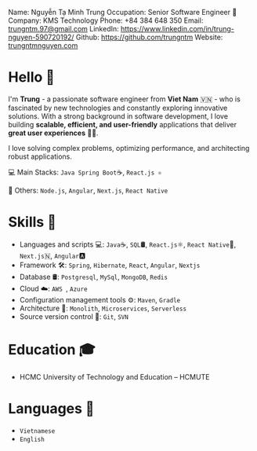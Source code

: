 
Name: Nguyễn Tạ Minh Trung
Occupation: Senior Software Engineer 🚀
Company: KMS Technology
Phone: +84 384 648 350
Email: trungntm.97@gmail.com
LinkedIn: https://www.linkedin.com/in/trung-nguyen-590720192/
Github: https://github.com/trungntm
Website: [trungntmnguyen.com](https://trungtmnguyen.com/)


# Hello 👋

I'm **Trung** - a passionate software engineer from **Viet Nam** 🇻🇳 - who is fascinated by new technologies and constantly exploring innovative solutions. With a strong background in software development, I love building **scalable, efficient, and user-friendly** applications that deliver **great user experiences** 🧑‍💻.

I love solving complex problems, optimizing performance, and architecting robust applications.

💻 Main Stacks: `Java Spring Boot`☕, `React.js ⚛️`

🚀 Others: `Node.js`, `Angular`, `Next.js`, `React Native`

# Skills 💪

- Languages and scripts 💻: `Java`☕, `SQL`🛢️, `React.js`⚛️, `React Native`📱, `Next.js`🇳, `Angular`🅰️
- Framework 🛠️: `Spring`, `Hibernate`, `React`, `Angular`, `Nextjs`
- Database 🛢: `Postgresql`, `MySql`, `MongoDB`, `Redis`
- Cloud ☁️: `AWS `, `Azure`
- Configuration management tools ⚙️: `Maven`, `Gradle`
- Architecture 📐: `Monolith`, `Microservices`, `Serverless`
- Source version control 🔸: `Git`, `SVN`

# Education 🎓

- HCMC University of Technology and Education – HCMUTE

# Languages 💬

- `Vietnamese`
- `English`
